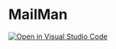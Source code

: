 # MailMan

[![Open in Visual Studio Code](https://open.vscode.dev/badges/open-in-vscode.svg)](https://open.vscode.dev/Aryaman1706/MailMan)
